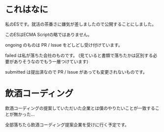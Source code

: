 

# これはなに
私のESです。就活の茶番さに嫌気が差しましたので公開することにしました。

このESはECMA Scriptの略ではありません。

ongoing のものは PR / Issue をどしどし受け付けています。

failed は私が落ちた会社のものです。
(見ていると書類で落ちたかは区別する必要がありそうなのでもう一層つけています)

submitted は提出済なので PR / Issue があっても変更されないものです。

# 飲酒コーディング

飲酒コーディングの提案していただいた企業とは僕のやりたいことが一致することが無かった...

全部落ちたら飲酒コーディング提案企業を受けに行く予定です。
